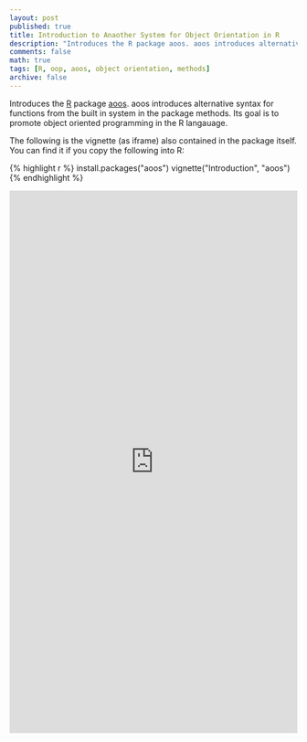 ```yaml
---
layout: post
published: true
title: Introduction to Anaother System for Object Orientation in R
description: "Introduces the R package aoos. aoos introduces alternative syntax for functions from the built in system in the package methods. Its goal is to promote object oriented programming in the R langauage."
comments: false
math: true
tags: [R, oop, aoos, object orientation, methods]
archive: false
---
```


Introduces the [R](https://cran.r-project.org/) package [aoos](https://cran.r-project.org/package=aoos). aoos introduces alternative syntax for functions from the built in system in the package methods. Its goal is to promote object oriented programming in the R langauage.

The following is the vignette (as iframe) also contained in the package itself. You can find it if you copy the following into R:


{% highlight r %}
install.packages("aoos")
vignette("Introduction", "aoos")
{% endhighlight %}

<iframe width='100%' height='950' src="https://cran.rstudio.com/web/packages/aoos/vignettes/Introduction.html" frameborder="0" allowfullscreen></iframe>
